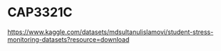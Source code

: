 # CAP3321C
https://www.kaggle.com/datasets/mdsultanulislamovi/student-stress-monitoring-datasets?resource=download
